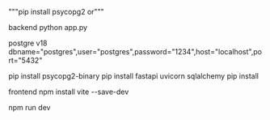 """pip install psycopg2 or""" 

backend
python app.py

postgre v18
dbname="postgres",user="postgres",password="1234",host="localhost",port="5432"

pip install psycopg2-binary
pip install fastapi uvicorn sqlalchemy
pip install

frontend
npm install vite --save-dev

npm run dev




